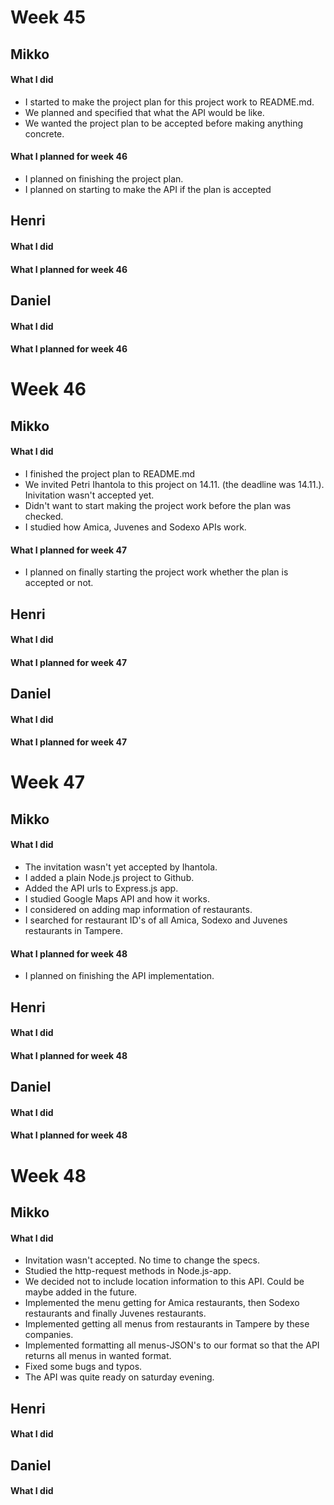 # Week 45

## Mikko
#### What I did
* I started to make the project plan for this project work to README.md.
* We planned and specified that what the API would be like.
* We wanted the project plan to be accepted before making anything concrete.

#### What I planned for week 46
* I planned on finishing the project plan.
* I planned on starting to make the API if the plan is accepted

## Henri
#### What I did

#### What I planned for week 46

## Daniel
#### What I did

#### What I planned for week 46


# Week 46
## Mikko
#### What I did
* I finished the project plan to README.md
* We invited Petri Ihantola to this project on 14.11. (the deadline was 14.11.). Inivitation wasn't accepted yet.
* Didn't want to start making the project work before the plan was checked.
* I studied how Amica, Juvenes and Sodexo APIs work.

#### What I planned for week 47
* I planned on finally starting the project work whether the plan is accepted or not.

## Henri
#### What I did

#### What I planned for week 47

## Daniel
#### What I did

#### What I planned for week 47

# Week 47
## Mikko
#### What I did
* The invitation wasn't yet accepted by Ihantola.
* I added a plain Node.js project to Github.
* Added the API urls to Express.js app.
* I studied  Google Maps API and how it works.
* I considered on adding map information of restaurants.
* I searched for restaurant ID's of all Amica, Sodexo and Juvenes restaurants in Tampere.

#### What I planned for week 48
* I planned on finishing the API implementation.

## Henri
#### What I did

#### What I planned for week 48

## Daniel
#### What I did

#### What I planned for week 48


# Week 48
## Mikko
#### What I did
* Invitation wasn't accepted. No time to change the specs.
* Studied the http-request methods in Node.js-app.
* We decided not to include location information to this API. Could be maybe added  in the future.
* Implemented the menu getting for Amica restaurants, then Sodexo restaurants and finally Juvenes restaurants.
* Implemented getting all menus from restaurants in Tampere by these companies.
* Implemented formatting all menus-JSON's to our format so that the API returns all menus in wanted format.
* Fixed some bugs and typos.
* The API was quite ready on saturday evening.

## Henri
#### What I did


## Daniel
#### What I did

